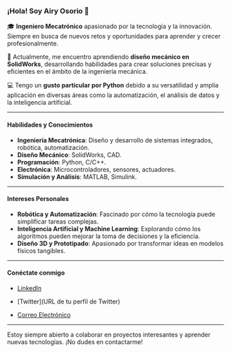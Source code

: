 ### ¡Hola! Soy Airy Osorio 👋

🎓 **Ingeniero Mecatrónico** apasionado por la tecnología y la innovación. Siempre en busca de nuevos retos y oportunidades para aprender y crecer profesionalmente.

🔧 Actualmente, me encuentro aprendiendo **diseño mecánico en SolidWorks**, desarrollando habilidades para crear soluciones precisas y eficientes en el ámbito de la ingeniería mecánica.

💻 Tengo un **gusto particular por Python** debido a su versatilidad y amplia aplicación en diversas áreas como la automatización, el análisis de datos y la inteligencia artificial.

---

#### Habilidades y Conocimientos

- **Ingeniería Mecatrónica**: Diseño y desarrollo de sistemas integrados, robótica, automatización.
- **Diseño Mecánico**: SolidWorks, CAD.
- **Programación**: Python, C/C++.
- **Electrónica**: Microcontroladores, sensores, actuadores.
- **Simulación y Análisis**: MATLAB, Simulink.

---


#### Intereses Personales

- **Robótica y Automatización**: Fascinado por cómo la tecnología puede simplificar tareas complejas.
- **Inteligencia Artificial y Machine Learning**: Explorando cómo los algoritmos pueden mejorar la toma de decisiones y la eficiencia.
- **Diseño 3D y Prototipado**: Apasionado por transformar ideas en modelos físicos tangibles.

---

#### Conéctate conmigo

- [LinkedIn](https://www.linkedin.com/in/mario-airy-hernandez-osorio-9537a3207/)

- [Twitter](URL de tu perfil de Twitter)
- [Correo Electrónico](mailto:tuemail@example.com)

---

Estoy siempre abierto a colaborar en proyectos interesantes y aprender nuevas tecnologías. ¡No dudes en contactarme!


<!---
Airy0sorio/Airy0sorio is a ✨ special ✨ repository because its `README.md` (this file) appears on your GitHub profile.
You can click the Preview link to take a look at your changes.
--->
